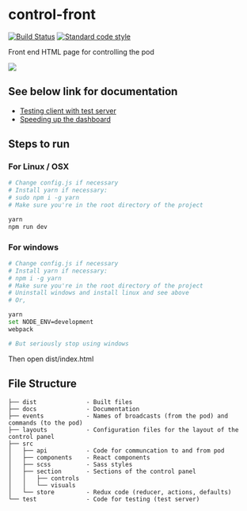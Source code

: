 # control-front

[![Build Status][build-badge]][build] [![Standard code style][standard-badge]][standard]

[build]: https://travis-ci.org/teamwaterloop/control-front

[build-badge]: https://travis-ci.org/teamwaterloop/control-front.svg?branch=master

[standard]: https://standardjs.com

[standard-badge]: https://img.shields.io/badge/code_style-standard-brightgreen.svg

Front end HTML page for controlling the pod

![](http://i.imgur.com/cNU2BZB.gif)

## See below link for documentation

* [Testing client with test server](https://github.com/teamwaterloop/control-front/tree/master/test)
* [Speeding up the dashboard](https://github.com/teamwaterloop/control-front/tree/master/config.js)

## Steps to run

### For Linux / OSX

```bash
# Change config.js if necessary
# Install yarn if necessary:
# sudo npm i -g yarn
# Make sure you're in the root directory of the project

yarn
npm run dev
```

### For windows

```bash
# Change config.js if necessary
# Install yarn if necessary:
# npm i -g yarn
# Make sure you're in the root directory of the project
# Uninstall windows and install linux and see above
# Or,

yarn
set NODE_ENV=development
webpack

# But seriously stop using windows
```

Then open dist/index.html

## File Structure

```text
├── dist              - Built files
├── docs              - Documentation
├── events            - Names of broadcasts (from the pod) and commands (to the pod)
├── layouts           - Configuration files for the layout of the control panel
├── src
│   ├── api           - Code for communcation to and from pod
│   ├── components    - React components
│   ├── scss          - Sass styles
│   ├── section       - Sections of the control panel
│   │   ├── controls
│   │   └── visuals
│   └── store         - Redux code (reducer, actions, defaults)
└── test              - Code for testing (test server)

```
